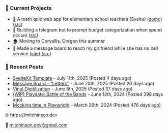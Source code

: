 ### 📌 Current Projects
- 📝 A math quiz web app for elementary school teachers (Svelte) ([demo](https://quiz-staging.mitchinson.dev/)) ([src](https://github.com/bmitchinson/budget-entry))
- 💸 Building a telegram bot to prompt budget categorization when spend occurs ([src](https://github.com/bmitchinson/sms-accountant))
- 🏠 Moving to Corvallis, Oregon this summer
- 💌 Made a message board to reach my girlfriend while she has no cell service ([site](https://letters.mitchinson.dev/)) ([src](https://github.com/bmitchinson/letters))

### 📝 Recent Posts

- [SvelteKit Template](https://blog.mitchinson.dev/sveltekit-template) - July 11th, 2025 (Posted 4 days ago)
- [Message Board - “Letters”](https://blog.mitchinson.dev/letters) - June 25th, 2025 (Posted 20 days ago)
- [Vinyl Digitilization](https://blog.mitchinson.dev/vinyl) - June 8th, 2025 (Posted 37 days ago)
- [(WIP) Playdate: Battle of the Bands](https://blog.mitchinson.dev/playdate-dev-one) - June 12th, 2024 (Posted 398 days ago)
- [Mocking time in Playwright](https://blog.mitchinson.dev/playwright-mock-time) - March 26th, 2024 (Posted 476 days ago)

🌐 https://mitchinson.dev

💌 mitchinson.dev@gmail.com